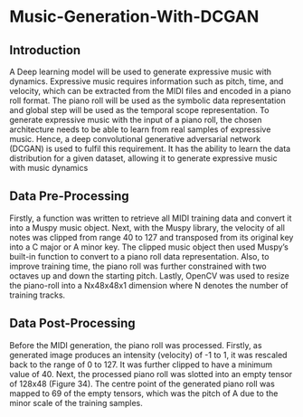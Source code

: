# Music-Generation-With-DCGAN

## Introduction
A Deep learning model will be used to generate expressive music with dynamics. Expressive music requires information such as pitch, time, and velocity, which can be extracted from the MIDI files and encoded in a piano roll format. The piano roll will be used as the symbolic data representation and global step will be used as the temporal scope representation. To generate expressive music with the input of a piano roll, the chosen architecture needs to be able to learn from real samples of expressive music. Hence, a deep convolutional generative adversarial network (DCGAN) is used to fulfil this requirement. It has the ability to learn the data distribution for a given dataset, allowing it to generate expressive music with music dynamics

## Data Pre-Processing
Firstly, a function was written to retrieve all MIDI training data and convert it into a Muspy music object. Next, with the Muspy library, the velocity of all notes was clipped from range 40 to 127 and transposed from its original key into a C major or A minor key. The clipped music object then used Muspy’s built-in function to convert to a piano roll data representation. Also, to improve training time, the piano roll was further constrained with two octaves up and down the starting pitch. Lastly, OpenCV was used to resize the piano-roll into a Nx48x48x1 dimension where N denotes the number of training tracks.

## Data Post-Processing
Before the MIDI generation, the piano roll was processed. Firstly, as generated image produces an intensity (velocity) of -1 to 1, it was rescaled back to the range of 0 to 127. It was further clipped to have a minimum value of 40. Next, the processed piano roll was slotted into an empty tensor of 128x48 (Figure 34). The centre point of the generated piano roll was mapped to 69 of the empty tensors, which was the pitch of A due to the minor scale of the training samples.
